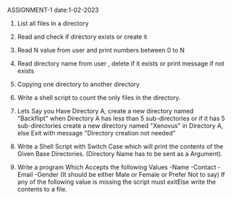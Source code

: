 ASSIGNMENT-1   date:1-02-2023


  1) List all files in a directory
  
  2) Read and check if directory exists or create it
  
  3) Read N value from user and print numbers between 0 to N
  
  4) Read directory name from user , delete if it exists or print message if not exists
  
  5) Copying one directory to another directory      
  
  6) Write a shell script to count the only files in the directory.
  
  7) Lets Say you Have Directory A, create a new directory named "Backflipt" when Directory A has less than 5 sub-directories or if it has 5 sub-directories create  a new directory named "Xenovus" in Directory A, else Exit with message "Directory creation not needed"
  
  8) Write a Shell Script with Switch Case which will print the contents of the Given Base Directories. (Directory Name has to be sent as a Argument).
  
  9) Write a program Which Accepts the following Values
        -Name
          -Contact
          -Email
          -Gender (It should be either Male or Female or Prefer Not to say)
        If any of the following value is missing the script must exitElse write the contents to a file.
